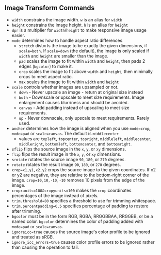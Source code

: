 
## Image Transform Commands

* `width` constrains the image width. `w` is an alias for `width`
* `height` constrains the image height. `h` is an alias for `height`
* `dpr` is a multiplier for `width`/`height` to make responsive image usage easier. 
* `mode` determines how to handle aspect ratio differences.
    * `stretch` distorts the image to be exactly the given dimensions, if `scale=both`. If `scale=down` (the default), the image is only scaled if `width` and `height` are smaller than the image. 
    * `pad` scales the image to fit within `width` and `height`, then pads 2 edges (`bgcolor`) to make it.
    * `crop` scales the image to fit above `width` and `height`, then minimally crops to meet aspect ratio. 
    * `max` scales the image to fit within `width` and `height`
* `scale` controls whether images are upsampled or not.
    *  `down` - Never upscale an image - return at original size instead
    *  `both` - Downscale or upscale to meet size requirements. Image enlargement causes blurriness and should be avoided.
    *  `canvas` - Add padding instead of upscaling to meet size requirements.
    *  `up` - Never downscale, only upscale to meet requirements. Rarely used. 
* `anchor` determines how the image is aligned when you use `mode=crop`, `mode=pad` or `scale=canvas`. 
The default is `middlecenter`
    * values are `topleft`, `topcenter`, `topright`, `middleleft`, `middlecenter`, `middleright`, 
    `bottomleft`, `bottomcenter`, and `bottomright`.
* `sflip` flips the source image in the `x`, `y`, or `xy` dimensions. 
* `flip` flips the result image in the `x`, `y`, or `xy` dimensions. 
* `srotate` rotates the source image `90`, `180`, or `270` degrees. 
* `rotate` rotates the result image `90`, `180`, or `270` degrees. 
* `crop=x1,y1,x2,y2` crops the source image to the given coordinates. If x2 or y2 are negative, they are relative to 
the bottom-right corner of the image. `crop=10,10,-10,-10` removes 10 pixels from the edge of the image. 
* `cropxunits=100&cropyunits=100` makes the `crop` coordinates percentages of the image instead of pixels. 
* `trim.threshold=80` specifies a threshold to use for trimming whitespace.
* `trim.percentpadding=0.5` specifies percentage of padding to restore after trimming.
* `bgcolor` must be in the form RGB, RGBA, RRGGBBAA, RRGGBB, or be a named color.
`bgcolor` determines the color of padding added with `mode=pad` or `scale=canvas`. 
* `ignoreicc=true` causes the source image's color profile to be ignored and treated as sRGB. 
* `ignore_icc_errors=true` causes color profile errors to be ignored rather than causing the operation to fail. 
